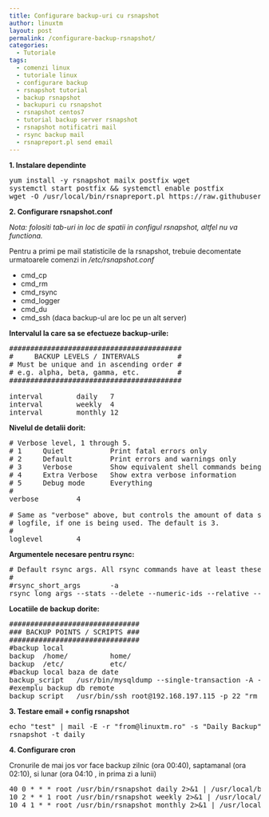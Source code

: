 ```yaml
---
title: Configurare backup-uri cu rsnapshot
author: linuxtm
layout: post
permalink: /configurare-backup-rsnapshot/
categories:
  - Tutoriale
tags:
  - comenzi linux
  - tutoriale linux
  - configurare backup
  - rsnapshot tutorial
  - backup rsnapshot
  - backupuri cu rsnapshot
  - rsnapshot centos7
  - tutorial backup server rsnapshot
  - rsnapshot notificatri mail
  - rsync backup mail
  - rsnapreport.pl send email
---
```


**1. Instalare dependinte**
<pre>
yum install -y rsnapshot mailx postfix wget
systemctl start postfix && systemctl enable postfix
wget -O /usr/local/bin/rsnapreport.pl https://raw.githubusercontent.com/rsnapshot/rsnapshot/master/utils/rsnapreport.pl && chmod +x /usr/local/bin/rsnapreport.pl
</pre>

**2. Configurare rsnapshot.conf**

<em>Nota: folositi tab-uri in loc de spatii in configul rsnapshot, altfel nu va functiona.</em>

Pentru a primi pe mail statisticile de la rsnapshot, trebuie decomentate urmatoarele comenzi in <em>/etc/rsnapshot.conf</em>
<ul>
<li>cmd_cp</li>
<li>cmd_rm</li>
<li>cmd_rsync</li>
<li>cmd_logger</li>
<li>cmd_du</li>
<li>cmd_ssh (daca backup-ul are loc pe un alt server)</li>
</ul>

<strong>Intervalul la care sa se efectueze backup-urile:</strong>
<pre>
#########################################
#     BACKUP LEVELS / INTERVALS         #
# Must be unique and in ascending order #
# e.g. alpha, beta, gamma, etc.         #
#########################################

interval        daily   7
interval        weekly  4
interval        monthly 12
</pre>

<strong>Nivelul de detalii dorit:</strong>
<pre>
# Verbose level, 1 through 5.
# 1     Quiet           Print fatal errors only
# 2     Default         Print errors and warnings only
# 3     Verbose         Show equivalent shell commands being executed
# 4     Extra Verbose   Show extra verbose information
# 5     Debug mode      Everything
#
verbose         4

# Same as "verbose" above, but controls the amount of data sent to the
# logfile, if one is being used. The default is 3.
#
loglevel        4
</pre>

<strong>Argumentele necesare pentru rsync:</strong>
<pre>
# Default rsync args. All rsync commands have at least these options set.
#
#rsync_short_args       -a
rsync_long_args --stats --delete --numeric-ids --relative --delete-excluded
</pre>

<strong>Locatiile de backup dorite:</strong>
<pre>
###############################
### BACKUP POINTS / SCRIPTS ###
###############################
#backup local
backup  /home/          home/
backup  /etc/           etc/
#backup local baza de date
backup_script   /usr/bin/mysqldump --single-transaction -A --routines --triggers -u root -p'parola'| gzip > database-`date +%y%m%d`.sql.gz     mysql/
#exemplu backup db remote
backup_script   /usr/bin/ssh root@192.168.197.115 -p 22 "rm -f /backups/mysql-*.sql.gz;/usr/bin/mysqldump -A --routines --triggers --events -u root | gzip > /backups/mysql-`date +%y%m%d`.sql.
</pre>

**3. Testare email + config rsnapshot**

<pre>
echo "test" | mail -E -r "from@linuxtm.ro" -s "Daily Backup" to@linuxtm.ro
rsnapshot -t daily
</pre>

**4. Configurare cron**

Cronurile de mai jos vor face backup zilnic (ora 00:40), saptamanal (ora 02:10), si lunar (ora 04:10 , in prima zi a lunii)
<pre>
40 0 * * * root /usr/bin/rsnapshot daily 2>&1 | /usr/local/bin/rsnapreport.pl | mail -E -r from@linuxtm.ro -s "Daily Backup" to@linuxtm.ro
10 2 * * 1 root /usr/bin/rsnapshot weekly 2>&1 | /usr/local/bin/rsnapreport.pl | mail -E -r from@linuxtm.ro -s "Weekly Backup" to@linuxtm.ro
10 4 1 * * root /usr/bin/rsnapshot monthly 2>&1 | /usr/local/bin/rsnapreport.pl | mail -E -r from@linuxtm.ro -s "Monthly Backup" to@linuxtm.ro
</pre>

